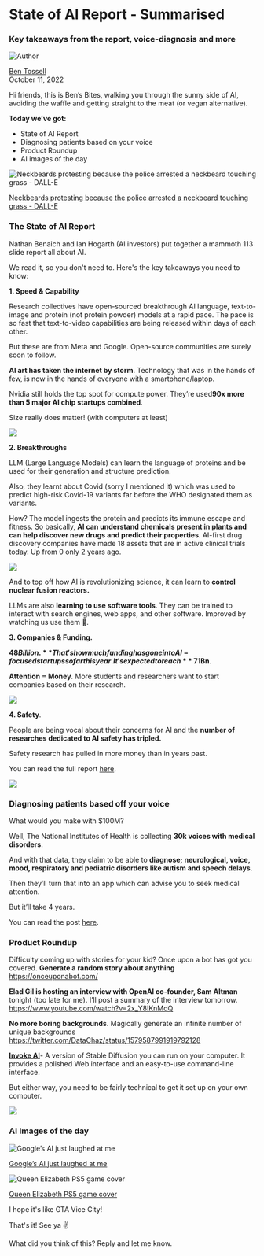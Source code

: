 # State of AI Report - Summarised

### Key takeaways from the report, voice-diagnosis and more

![Author](https://media.beehiiv.com/cdn-cgi/image/fit=scale-down,format=auto,onerror=redirect,quality=80/uploads/user/profile_picture/fc858b4d-39e3-4be1-abf4-2b55504e21a2/thumb_uJ4UYake_400x400.jpg)

[Ben Tossell](https://www.twitter.com/bentossell)\
October 11, 2022

Hi friends, this is Ben’s Bites, walking you through the sunny side of AI, avoiding the waffle and getting straight to the meat (or vegan alternative).

**Today we’ve got:**

- State of AI Report
- Diagnosing patients based on your voice
- Product Roundup
- AI images of the day

![Neckbeards protesting because the police arrested a neckbeard touching grass - DALL-E](https://media.beehiiv.com/cdn-cgi/image/fit=scale-down,format=auto,onerror=redirect,quality=80/uploads/asset/file/46a585c7-c10e-4f1d-a361-cf61881d8b0c/ezgif.com-gif-maker__6_.jpg)

[Neckbeards protesting because the police arrested a neckbeard touching grass - DALL-E](https://www.reddit.com/r/weirddalle/comments/y0ekzd/neckbeards_protesting_because_the_police_arrested/)

### **The State of AI Report**

Nathan Benaich and Ian Hogarth (AI investors) put together a mammoth 113 slide report all about AI.

We read it, so you don't need to. Here's the key takeaways you need to know:

**1. Speed & Capability**

Research collectives have open-sourced breakthrough AI language, text-to-image and protein (not protein powder) models at a rapid pace. The pace is so fast that text-to-video capabilities are being released within days of each other.

But these are from Meta and Google. Open-source communities are surely soon to follow.

**AI art has taken the internet by storm**. Technology that was in the hands of few, is now in the hands of everyone with a smartphone/laptop.

Nvidia still holds the top spot for compute power. They’re used**90x more than 5 major AI chip startups combined**.

Size really does matter! (with computers at least)

![](https://media.beehiiv.com/cdn-cgi/image/fit=scale-down,format=auto,onerror=redirect,quality=80/uploads/asset/file/2d335479-49b4-4d82-937a-81f4f4b26870/FexCe55WAAA3XoR.jpeg)

**2. Breakthroughs**

LLM (Large Language Models) can learn the language of proteins and be used for their generation and structure prediction.

Also, they learnt about Covid (sorry I mentioned it) which was used to predict high-risk Covid-19 variants far before the WHO designated them as variants.

How? The model ingests the protein and predicts its immune escape and fitness. So basically, **AI can understand chemicals present in plants and can help discover new drugs and predict their properties**. AI-first drug discovery companies have made 18 assets that are in active clinical trials today. Up from 0 only 2 years ago.

![](https://media.beehiiv.com/cdn-cgi/image/fit=scale-down,format=auto,onerror=redirect,quality=80/uploads/asset/file/d2e1c7af-78cb-4e82-80e4-15c198dac2a7/FexDUqqWIAEnO2v.jpeg)

And to top off how AI is revolutionizing science, it can learn to **control nuclear fusion reactors.**

LLMs are also **learning to use software tools**. They can be trained to interact with search engines, web apps, and other software. Improved by watching us use them 👀.

**3. Companies & Funding.**

**$48 Billion.** That's how much funding has gone into AI-focused startups so far this year. It's expected to reach **~$71Bn**.

**Attention = Money**. More students and researchers want to start companies based on their research.

![](https://media.beehiiv.com/cdn-cgi/image/fit=scale-down,format=auto,onerror=redirect,quality=80/uploads/asset/file/67cc20c6-7507-4a44-af7b-d101e5c398f4/FexENWRWQAAN3qv.jpeg)

**4. Safety**.

People are being vocal about their concerns for AI and the **number of researches dedicated to AI safety has tripled.**

Safety research has pulled in more money than in years past.

You can read the full report [here](https://www.stateof.ai/).

![](https://media.beehiiv.com/cdn-cgi/image/fit=scale-down,format=auto,onerror=redirect,quality=80/uploads/asset/file/907e248e-7fd0-4df3-8a12-b05341627c49/a-doctor-diagnosing-a-patient-based-off-their-voice-914678992.png)

### **Diagnosing patients based off your voice**

What would you make with $100M?

Well, The National Institutes of Health is collecting **30k voices with medical disorders**.

And with that data, they claim to be able to **diagnose; neurological, voice, mood, respiratory and pediatric disorders like autism and speech delays**.

Then they’ll turn that into an app which can advise you to seek medical attention.

But it’ll take 4 years.

You can read the post [here](https://www.npr.org/2022/10/10/1127181418/ai-app-voice-diagnose-disease).

### **Product Roundup**

Difficulty coming up with stories for your kid? Once upon a bot has got you covered. **Generate a random story about anything** <https://onceuponabot.com/>

**Elad Gil is hosting an interview with OpenAI co-founder, Sam Altman** tonight (too late for me). I’ll post a summary of the interview tomorrow. <https://www.youtube.com/watch?v=2x_Y8lKnMdQ>

**No more boring backgrounds**. Magically generate an infinite number of unique backgrounds <https://twitter.com/DataChaz/status/1579587991919792128>

[**Invoke AI**](https://github.com/invoke-ai/InvokeAI)- A version of Stable Diffusion you can run on your computer. It provides a polished Web interface and an easy-to-use command-line interface.

But either way, you need to be fairly technical to get it set up on your own computer.

![](https://media.beehiiv.com/cdn-cgi/image/fit=scale-down,format=auto,onerror=redirect,quality=80/uploads/asset/file/fdd444a9-edb2-4efd-a790-74ab4973645c/invoke-web-server-1.png)

### **AI Images of the day**

![Google’s AI just laughed at me](https://media.beehiiv.com/cdn-cgi/image/fit=scale-down,format=auto,onerror=redirect,quality=80/uploads/asset/file/4ac52fa8-e07f-4978-90db-41dea3378a39/ezgif.com-gif-maker__7_.jpg)

[Google’s AI just laughed at me](https://www.reddit.com/r/artificial/comments/y0nkkl/googles_ai_just_laughed_at_me/)

![Queen Elizabeth PS5 game cover](https://media.beehiiv.com/cdn-cgi/image/fit=scale-down,format=auto,onerror=redirect,quality=80/uploads/asset/file/4f949319-7cc5-44c5-a1f3-53f805848bfc/cjldhxy7sxs91.png)

[Queen Elizabeth PS5 game cover](https://www.reddit.com/r/weirddalle/comments/y092m6/queen_elizabeth_ps5_game_cover/)

I hope it's like GTA Vice City!

That's it! See ya ✌️

What did you think of this? Reply and let me know.
